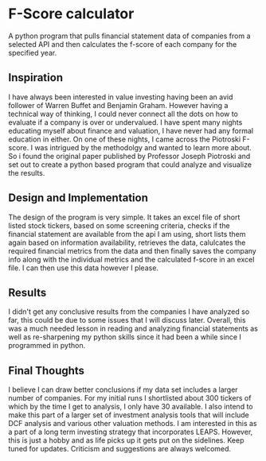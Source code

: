 # F-Score calculator
 A python program that pulls financial statement data of companies from a selected API and then calculates the f-score of each company for the specified year. 

## Inspiration 
I have always been interested in value investing having been an avid follower of Warren Buffet and Benjamin Graham. However having a technical way of thinking, I could never connect all the dots on how to evaluate if a company is over or undervalued. I have spent many nights educating myself about finance and valuation, I have never had any formal education in either. On one of these nights, I came across the Piotroski F-score. I was intrigued by the methodolgy and wanted to learn more about. So i found the original paper published by Professor Joseph Piotroski and set out to create a python based program that could analyze and visualize the results. 

## Design and Implementation 
The design of the program is very simple. It takes an excel file of short listed stock tickers, based on some screening criteria, checks if the financial statement are available from the api I am using, short lists them again based on information availability, retrieves the data, calulcates the required financial metrics from the data and then finally saves the company info along with the individual metrics and the calculated f-score in an excel file. I can then use this data however I please. 

## Results
I didn't get any conclusive results from the companies I have analyzed so far, this could be due to some issues that I will discuss later. Overall, this was a much needed lesson in reading and analyzing financial statements as well as re-sharpening my python skills since it had been a while since I programmed in python.  

## Final Thoughts 
I believe I can draw better conclusions if my data set includes a larger number of companies. For my initial runs I shortlisted about 300 tickers of which by the time I get to analysis, I only have 30 available. I also intend to make this part of a larger set of investment analysis tools that will include DCF analysis and various other valuation methods. I am interested in this as a part of a long term investing strategy that incorporates LEAPS. However, this is just a hobby and as life picks up it gets put on the sidelines. Keep tuned for updates. Criticism and suggestions are always welcomed.  
